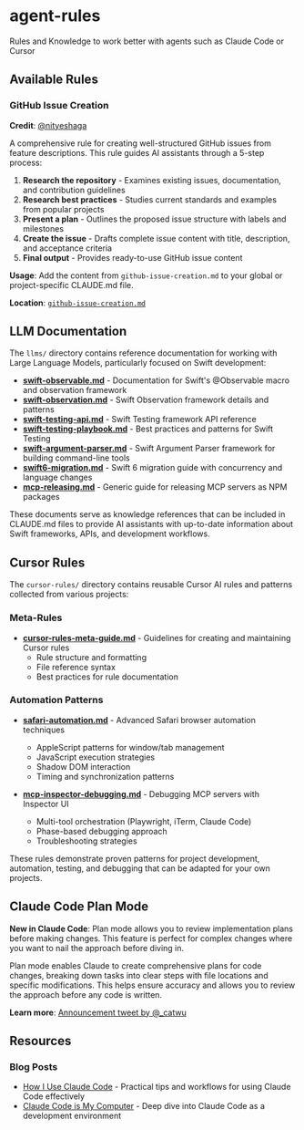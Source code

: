 # agent-rules
Rules and Knowledge to work better with agents such as Claude Code or Cursor

## Available Rules

### GitHub Issue Creation
**Credit**: [@nityeshaga](https://x.com/nityeshaga/status/1933113428379574367)

A comprehensive rule for creating well-structured GitHub issues from feature descriptions. This rule guides AI assistants through a 5-step process:

1. **Research the repository** - Examines existing issues, documentation, and contribution guidelines
2. **Research best practices** - Studies current standards and examples from popular projects
3. **Present a plan** - Outlines the proposed issue structure with labels and milestones
4. **Create the issue** - Drafts complete issue content with title, description, and acceptance criteria
5. **Final output** - Provides ready-to-use GitHub issue content

**Usage**: Add the content from `github-issue-creation.md` to your global or project-specific CLAUDE.md file.

**Location**: [`github-issue-creation.md`](./github-issue-creation.md)

## LLM Documentation

The `llms/` directory contains reference documentation for working with Large Language Models, particularly focused on Swift development:

- **[swift-observable.md](./llms/swift-observable.md)** - Documentation for Swift's @Observable macro and observation framework
- **[swift-observation.md](./llms/swift-observation.md)** - Swift Observation framework details and patterns
- **[swift-testing-api.md](./llms/swift-testing-api.md)** - Swift Testing framework API reference
- **[swift-testing-playbook.md](./llms/swift-testing-playbook.md)** - Best practices and patterns for Swift Testing
- **[swift-argument-parser.md](./llms/swift-argument-parser.md)** - Swift Argument Parser framework for building command-line tools
- **[swift6-migration.md](./llms/swift6-migration.md)** - Swift 6 migration guide with concurrency and language changes
- **[mcp-releasing.md](./llms/mcp-releasing.md)** - Generic guide for releasing MCP servers as NPM packages

These documents serve as knowledge references that can be included in CLAUDE.md files to provide AI assistants with up-to-date information about Swift frameworks, APIs, and development workflows.

## Cursor Rules

The `cursor-rules/` directory contains reusable Cursor AI rules and patterns collected from various projects:

### Meta-Rules

- **[cursor-rules-meta-guide.md](./cursor-rules/cursor-rules-meta-guide.md)** - Guidelines for creating and maintaining Cursor rules
  - Rule structure and formatting
  - File reference syntax
  - Best practices for rule documentation

### Automation Patterns

- **[safari-automation.md](./cursor-rules/safari-automation.md)** - Advanced Safari browser automation techniques
  - AppleScript patterns for window/tab management
  - JavaScript execution strategies
  - Shadow DOM interaction
  - Timing and synchronization patterns

- **[mcp-inspector-debugging.md](./cursor-rules/mcp-inspector-debugging.md)** - Debugging MCP servers with Inspector UI
  - Multi-tool orchestration (Playwright, iTerm, Claude Code)
  - Phase-based debugging approach
  - Troubleshooting strategies

These rules demonstrate proven patterns for project development, automation, testing, and debugging that can be adapted for your own projects.

## Claude Code Plan Mode

**New in Claude Code**: Plan mode allows you to review implementation plans before making changes. This feature is perfect for complex changes where you want to nail the approach before diving in.

Plan mode enables Claude to create comprehensive plans for code changes, breaking down tasks into clear steps with file locations and specific modifications. This helps ensure accuracy and allows you to review the approach before any code is written.

**Learn more**: [Announcement tweet by @_catwu](https://x.com/_catwu/status/1932857816131547453)

## Resources

### Blog Posts
- [How I Use Claude Code](https://spiess.dev/blog/how-i-use-claude-code) - Practical tips and workflows for using Claude Code effectively
- [Claude Code is My Computer](https://steipete.me/posts/2025/claude-code-is-my-computer) - Deep dive into Claude Code as a development environment
